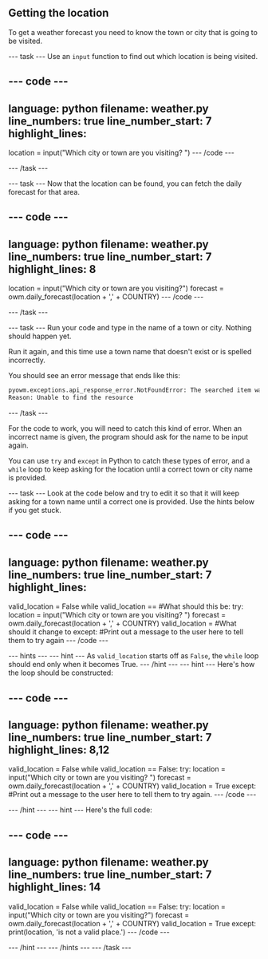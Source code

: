 ## Getting the location

To get a weather forecast you need to know the town or city that is going to be visited.

--- task ---
Use an `input` function to find out which location is being visited.

--- code ---
---
language: python
filename: weather.py
line_numbers: true
line_number_start: 7 
highlight_lines: 
---
location = input("Which city or town are you visiting? ")
--- /code ---

--- /task ---

--- task ---
Now that the location can be found, you can fetch the daily forecast for that area.

--- code ---
---
language: python
filename: weather.py
line_numbers: true
line_number_start: 7 
highlight_lines: 8
---
location = input("Which city or town are you visiting?")
forecast = owm.daily_forecast(location + ',' + COUNTRY)
--- /code ---

--- /task ---

--- task ---
Run your code and type in the name of a town or city. Nothing should happen yet.

Run it again, and this time use a town name that doesn't exist or is spelled incorrectly.

You should see an error message that ends like this:

```python
pyowm.exceptions.api_response_error.NotFoundError: The searched item was not found.
Reason: Unable to find the resource
```
--- /task ---

For the code to work, you will need to catch this kind of error. When an incorrect name is given, the program should ask for the name to be input again.

You can use `try` and `except` in Python to catch these types of error, and a `while` loop to keep asking for the location until a correct town or city name is provided.

--- task ---
Look at the code below and try to edit it so that it will keep asking for a town name until a correct one is provided. Use the hints below if you get stuck.

--- code ---
---
language: python
filename: weather.py
line_numbers: true
line_number_start: 7 
highlight_lines: 
---
valid_location = False
while valid_location == #What should this be:
    try:
        location = input("Which city or town are you visiting? ")
        forecast = owm.daily_forecast(location + ',' + COUNTRY)
        valid_location = #What should it change to
    except:
        #Print out a message to the user here to tell them to try again
--- /code ---

--- hints --- --- hint ---
As `valid_location` starts off as `False`, the `while` loop should end only when it becomes True.
--- /hint --- --- hint ---
Here's how the loop should be constructed:

--- code ---
---
language: python
filename: weather.py
line_numbers: true
line_number_start: 7 
highlight_lines: 8,12
---
valid_location = False
while valid_location == False:
    try:
        location = input("Which city or town are you visiting? ")
        forecast = owm.daily_forecast(location + ',' + COUNTRY)
        valid_location = True
    except:
        #Print out a message to the user here to tell them to try again.
--- /code ---

--- /hint --- --- hint ---
Here's the full code:

--- code ---
---
language: python
filename: weather.py
line_numbers: true
line_number_start: 7 
highlight_lines: 14
---
valid_location = False
while valid_location == False:
    try:
        location = input("Which city or town are you visiting?")
        forecast = owm.daily_forecast(location + ',' + COUNTRY)
        valid_location = True
    except:
        print(location, 'is not a valid place.')
--- /code ---

--- /hint --- --- /hints ---
--- /task ---
